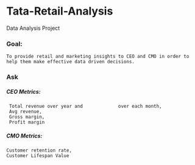 # Tata-Retail-Analysis
Data Analysis Project
### Goal:
	To provide retail and marketing insights to CEO and CMO in order to help them make effective data driven decisions. 
           
### Ask
##### CEO Metrics:
     Total revenue over year and             over each month,
     Avg revenue,
     Gross margin,
     Profit margin
##### CMO Metrics:
    Customer retention rate,
    Customer Lifespan Value



